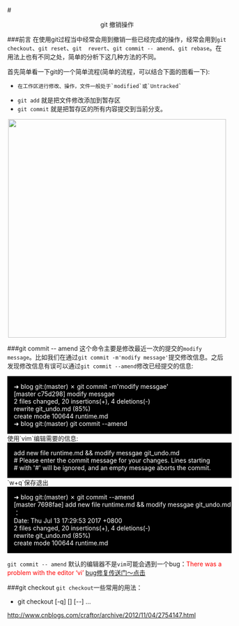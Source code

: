 #<center>git 撤销操作</center>

###前言
   在使用git过程当中经常会用到撤销一些已经完成的操作，经常会用到`git checkout`、`git reset`、`git  revert`、`git commit -- amend`、`git rebase`。在用法上也有不同之处，简单的分析下这几种方法的不同。
  
  首先简单看一下git的一个简单流程(简单的流程，可以结合下面的图看一下):
  
  
  *     在工作区进行修改、操作，文件一般处于`modified`或`Untracked`
  *    `git add`   就是把文件修改添加到暂存区
  *    `git commit`  就是把暂存区的所有内容提交到当前分支。
  
  <center>
  <img src="http://osz3uubsl.bkt.clouddn.com/gitflow.png"  alt="" width=500 />
  </center>
  
###git commit -- amend
这个命令主要是修改最近一次的提交的`modify message`。比如我们在通过`git commit -m'modify message'`提交修改信息。之后发现修改信息有误可以通过`git commit --amend`修改已经提交的信息:
<div style="color:#fff;background:#000;width:500px;padding-left:15px;padding-top:15px;padding-bottom:15px"> <div padding-left:15px>
	➜  blog git:(master) ✗ git commit -m'modify messgae'</br>
	 [master c75d298] modify messgae</br>
	 2 files changed, 20 insertions(+), 4 deletions(-)</br>
	 rewrite git_undo.md (85%)</br>
	 create mode 100644 runtime.md</br>
	➜  blog git:(master) git commit --amend</br>
</div></div>
使用`vim`编辑需要的信息:
<div style="color:#fff;background:#000;width:500px;padding-left:15px;padding-top:15px;padding-bottom:15px"> <div padding-left:15px>
	add new file runtime.md &&   modify messgae git_undo.md</br>
	 # Please enter the commit message for your changes. Lines starting</br>
	 # with '#' will be ignored, and an empty message aborts the commit.</br>
</div></div>
`w+q`保存退出

<div style="color:#fff;background:#000;width:500px;padding-left:15px;padding-top:15px;padding-bottom:15px"> <div padding-left:15px>
	➜  blog git:(master) ✗ git commit --amend</br>
	[master 7698fae] add new file runtime.md &&   modify messgae git_undo.md ：</br>
	 Date: Thu Jul 13 17:29:53 2017 +0800</br>
	 2 files changed, 20 insertions(+), 4 deletions(-)</br>
	 rewrite git_undo.md (85%)</br>
	 create mode 100644 runtime.md</br>
</div></div>

 `git commit -- amend` 默认的编辑器不是`vim`可能会遇到一个bug：<font color="red">There was a problem with the editor ‘vi’   [bug修复传送门～点击](http://blog.csdn.net/foolsong/article/details/75042751)</font>

###git checkout
`git checkout`一些常用的用法：

*   git checkout [-q] [<commit>] [--] <paths>... 

http://www.cnblogs.com/craftor/archive/2012/11/04/2754147.html